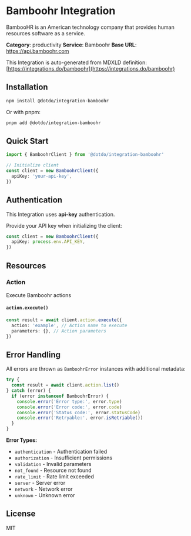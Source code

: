 # Bamboohr Integration

BambooHR is an American technology company that provides human resources software as a service.

**Category**: productivity
**Service**: Bamboohr
**Base URL**: https://api.bamboohr.com

This Integration is auto-generated from MDXLD definition: [https://integrations.do/bamboohr](https://integrations.do/bamboohr)

## Installation

```bash
npm install @dotdo/integration-bamboohr
```

Or with pnpm:

```bash
pnpm add @dotdo/integration-bamboohr
```

## Quick Start

```typescript
import { BamboohrClient } from '@dotdo/integration-bamboohr'

// Initialize client
const client = new BamboohrClient({
  apiKey: 'your-api-key',
})
```

## Authentication

This Integration uses **api-key** authentication.

Provide your API key when initializing the client:

```typescript
const client = new BamboohrClient({
  apiKey: process.env.API_KEY,
})
```

## Resources

### Action

Execute Bamboohr actions

#### `action.execute()`

```typescript
const result = await client.action.execute({
  action: 'example', // Action name to execute
  parameters: {}, // Action parameters
})
```

## Error Handling

All errors are thrown as `BamboohrError` instances with additional metadata:

```typescript
try {
  const result = await client.action.list()
} catch (error) {
  if (error instanceof BamboohrError) {
    console.error('Error type:', error.type)
    console.error('Error code:', error.code)
    console.error('Status code:', error.statusCode)
    console.error('Retryable:', error.isRetriable())
  }
}
```

**Error Types:**

- `authentication` - Authentication failed
- `authorization` - Insufficient permissions
- `validation` - Invalid parameters
- `not_found` - Resource not found
- `rate_limit` - Rate limit exceeded
- `server` - Server error
- `network` - Network error
- `unknown` - Unknown error

## License

MIT
